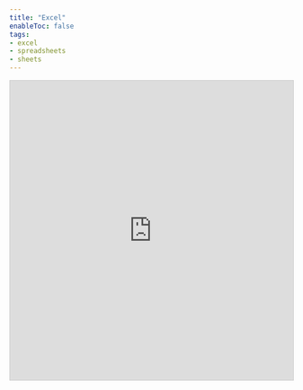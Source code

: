 ```yaml
---
title: "Excel"
enableToc: false
tags:
- excel
- spreadsheets
- sheets
---
```


<iframe class="airtable-embed" src="https://airtable.com/embed/shr1VHjDCcQ3xC8fd?backgroundColor=blue&viewControls=on" frameborder="0" onmousewheel="" width="100%" height="533" style="background: transparent; border: 1px solid #ccc;"></iframe>
